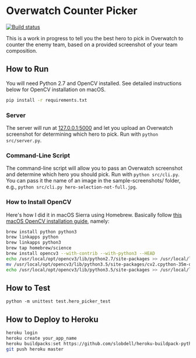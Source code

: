 # Overwatch Counter Picker

[![Build status](https://travis-ci.org/cheshire137/overwatch-counter-picker.svg?branch=master)](https://travis-ci.org/cheshire137/overwatch-counter-picker)

This is a work in progress to tell you the best hero to pick in Overwatch to
counter the enemy team, based on a provided screenshot of your team composition.

## How to Run

You will need Python 2.7 and OpenCV installed. See detailed instructions below for
OpenCV installation on macOS.

```bash
pip install -r requirements.txt
```

### Server

The server will run at [127.0.0.1:5000](http://127.0.0.1:5000/) and let you
upload an Overwatch screenshot for determining which hero to pick. Run with
`python src/server.py`.

### Command-Line Script

The command-line script will allow you to pass an Overwatch screenshot and
determine which hero you should pick. Run with `python src/cli.py`. You can pass
it the name of an image in the sample-screenshots/ folder, e.g.,
`python src/cli.py hero-selection-not-full.jpg`.

### How to Install OpenCV

Here's how I did it in macOS Sierra using Homebrew. Basically follow
[this macOS OpenCV installation guide](http://www.pyimagesearch.com/2016/12/19/install-opencv-3-on-macos-with-homebrew-the-easy-way/),
namely:

```bash
brew install python python3
brew linkapps python
brew linkapps python3
brew tap homebrew/science
brew install opencv3 --with-contrib --with-python3 --HEAD
echo /usr/local/opt/opencv3/lib/python2.7/site-packages >> /usr/local/lib/python2.7/site-packages/opencv3.pth
mv /usr/local/opt/opencv3/lib/python3.5/site-packages/cv2.cpython-35m-darwin.so /usr/local/opt/opencv3/lib/python3.5/site-packages/cv2.so
echo /usr/local/opt/opencv3/lib/python3.5/site-packages >> /usr/local/lib/python3.5/site-packages/opencv3.pth
```

## How to Test

`python -m unittest test.hero_picker_test`

## How to Deploy to Heroku

```bash
heroku login
heroku create your_app_name
heroku buildpacks:set https://github.com/slobdell/heroku-buildpack-python-opencv-scipy
git push heroku master
```
